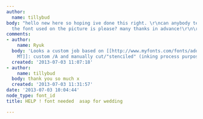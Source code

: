 ```yaml
---
author:
  name: tillybud
body: "hello new here so hoping ive done this right. \r\ncan anybody tell me what
  the font used on the picture is please? many thanks in advance!\r\n\r\nhttp://www.ebay.co.uk/itm/Mr-Right-and-Mrs-Always-Right-wedding-day-chair-covers-accessories-ties-sa-/281126116953?_trksid=p2047675.l2557&ssPageName=STRK%3AMEDWX%3AIT&nma=true&si=cOyXDIPwxXkpVrFrWhMkrXC2ILs%253D&orig_cvip=true&rt=nc"
comments:
- author:
    name: Ryuk
  body: 'Looks a custom job based on [[http://www.myfonts.com/fonts/adobe/script-mt|Script
    MT]]: custom /A and manually cut/"stenciled" (inking process purpose)'
  created: '2013-07-03 11:07:18'
- author:
    name: tillybud
  body: thank you so much x
  created: '2013-07-03 11:31:57'
date: '2013-07-03 10:04:44'
node_type: font_id
title: HELP ! font needed  asap for wedding

---
```

